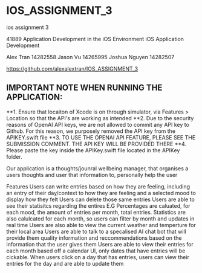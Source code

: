 # IOS_ASSIGNMENT_3
ios assignment 3

41889 Application Development in the iOS Environment iOS Application Development

Alex Tran 14282558
Jason Vu 14265995
Joshua Nguyen 14282507

https://github.com/alexalextran/IOS_ASSIGNMENT_3

## IMPORTANT NOTE WHEN RUNNING THE APPLICATION:
  **1. Ensure that locaiton of Xcode is on through simulator, via Features > Location so that the API's are working as intended
  **2. Due to the security reasons of OpenAI API keys, we are not allowed to commit any API key to Github. For this reason, we purposely removed the API key from the APIKEY.swift file
  **3. TO USE THE OPENAI API FEATURE, PLEASE SEE THE SUBMISSION COMMENT. THE API KEY WILL BE PROVIDED THERE
  **4. Please paste the key inside the APIKey.swift file located in the APIKey folder.

Our application is a thoughts/jounral wellbeing manager, that organises a users thoughts and user that information to, personally help the user

Features
Users can write entries based on how they are feeling, including an entry of their day/context to how they are feeling and a selected mood to display how they felt
Users can delete those same entries
Users are able to see their statisitcs regarding the entires
E.G Percentages are caluated, for each mood, the amount of entries per month, total entries.
Statistics are also calulcated for each month, so users can filter by month and updates in real time
Users are also able to view the current weather and temperture for their local area
Users are able to talk to a specalised AI chat bot that will provide them quality information and reccommendations based on the information that the user gives them
Users are able to view their entries for each month based off a calendar UI, only dates that have entries will be cickable.
When users click on a day that has entries, users can view their entries for the day and are able to update them

